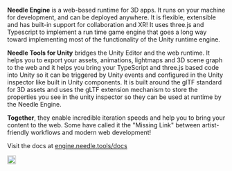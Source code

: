 **Needle Engine** is a web-based runtime for 3D apps. It runs on your machine for development, and can be deployed anywhere. It is flexible, extensible and has built-in support for collaboration and XR! It uses three.js and Typescript to implement a run time game engine that goes a long way toward implementing most of the functionality of the Unity runtime engine.

**Needle Tools for Unity** bridges the Unity Editor and the web runtime. It helps you to export your assets, animations, lightmaps and 3D scene graph to the web and it helps you bring your TypeScript and three.js based code into Unity so it can be triggered by Unity events and configured in the Unity inspector like built in Unity components.
It is built around the glTF standard for 3D assets and uses the gLTF extension mechanism to store the properties you see in the unity inspector so they can be used at runtime by the Needle Engine.  

**Together**, they enable incredible iteration speeds and help you to bring your content to the web. 
Some have called it the "Missing Link" between artist-friendly workflows and modern web development!

Visit the docs at [engine.needle.tools/docs](https://engine.needle.tools/docs)

<a href="https://discord.needle.tools" target="_blank"><img height=20 src="https://img.shields.io/discord/717429793926283276?color=5562ea&label=Discord" /></a>
